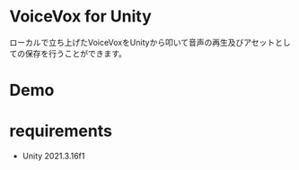 # VoiceVox for Unity

ローカルで立ち上げたVoiceVoxをUnityから叩いて音声の再生及びアセットとしての保存を行うことができます。
# Demo

# requirements
* Unity 2021.3.16f1
